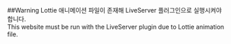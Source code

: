 ##Warning
Lottie 애니메이션 파일이 존재해 LiveServer 플러그인으로 실행시켜야 합니다. <br/>
This website must be run with the LiveServer plugin due to Lottie animation file.
